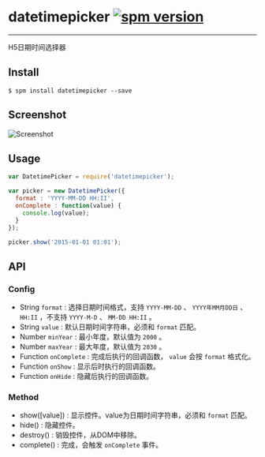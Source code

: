 # datetimepicker [![spm version](http://spmjs.io/badge/datetimepicker)](http://spmjs.io/package/datetimepicker)

---

H5日期时间选择器

## Install

```
$ spm install datetimepicker --save
```

## Screenshot

![Screenshot](https://t.alipayobjects.com/images/rmsweb/T1gU0fXbJnXXXXXXXX.jpg)

## Usage

```js
var DatetimePicker = require('datetimepicker');

var picker = new DatetimePicker({
  format : 'YYYY-MM-DD HH:II',
  onComplete : function(value) {
    console.log(value);
  }
});

picker.show('2015-01-01 01:01');
```

## API

### Config

* String `format` : 选择日期时间格式，支持 `YYYY-MM-DD` 、 `YYYY年MM月DD日` 、`HH:II` ，不支持 `YYYY-M-D` 、 `MM-DD HH:II` 。
* String `value` : 默认日期时间字符串，必须和 `format` 匹配。
* Number `minYear` : 最小年度，默认值为 `2000` 。
* Number `maxYear` : 最大年度，默认值为 `2030` 。
* Function `onComplete` : 完成后执行的回调函数， `value` 会按 `format` 格式化。
* Function `onShow` : 显示后时执行的回调函数。
* Function `onHide` : 隐藏后执行的回调函数。


### Method

* show([value]) : 显示控件。value为日期时间字符串，必须和 `format` 匹配。
* hide() : 隐藏控件。
* destroy() : 销毁控件，从DOM中移除。
* complete() : 完成，会触发 `onComplete` 事件。

